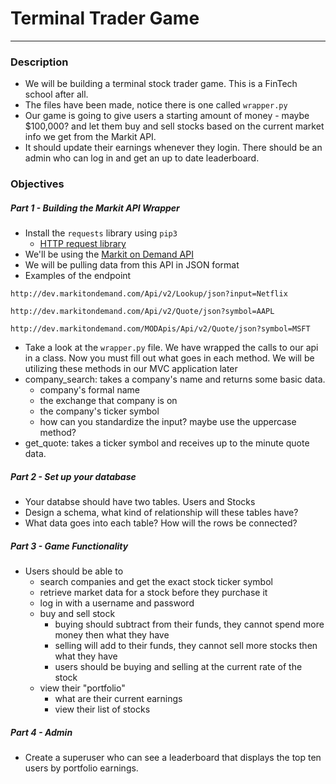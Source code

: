 # Terminal Trader Game

---

### Description

* We will be building a terminal stock trader game. This is a FinTech school after all. 
* The files have been made, notice there is one called `wrapper.py`
* Our game is going to give users a starting amount of money - maybe $100,000? and let them buy and sell stocks based on the current market info we get from the Markit API. 
* It should update their earnings whenever they login. There should be an admin who can log in and get an up to date leaderboard.

### Objectives

##### Part 1 - Building the Markit API Wrapper

* Install the `requests` library using `pip3`
	* [HTTP request library](http://docs.python-requests.org/en/latest/)
* We'll be using the [Markit on Demand API](http://dev.markitondemand.com/) 
* We will be pulling data from this API in JSON format
* Examples of the endpoint

```
http://dev.markitondemand.com/Api/v2/Lookup/json?input=Netflix

http://dev.markitondemand.com/Api/v2/Quote/json?symbol=AAPL

http://dev.markitondemand.com/MODApis/Api/v2/Quote/json?symbol=MSFT
```
* Take a look at the `wrapper.py` file. We have wrapped the calls to our api in a class. Now you must fill out what goes in each method. We will be utilizing these methods in our MVC application later
* company_search: takes a company's name and returns some basic data. 
	* company's formal name
	* the exchange that company is on
	* the company's ticker symbol
	* how can you standardize the input? maybe use the uppercase method?
* get_quote: takes a ticker symbol and receives up to the minute quote data.

##### Part 2 - Set up your database

* Your databse should have two tables. Users and Stocks
* Design a schema, what kind of relationship will these tables have? 
* What data goes into each table? How will the rows be connected? 
	
##### Part 3 - Game Functionality

* Users should be able to
	* search companies and get the exact stock ticker symbol
	* retrieve market data for a stock before they purchase it
	* log in with a username and password
	* buy and sell stock
		* buying should subtract from their funds, they cannot spend more money then what they have
		* selling will add to their funds, they cannot sell more stocks then what they have
		* users should be buying and selling at the current rate of the stock
	* view their "portfolio"
		* what are their current earnings
		* view their list of stocks

##### Part 4 - Admin

* Create a superuser who can see a leaderboard that displays the top ten users by portfolio earnings. 

